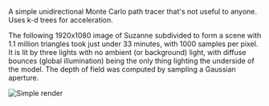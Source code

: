 A simple unidirectional Monte Carlo path tracer that's not useful to anyone.
Uses k-d trees for acceleration.

The following 1920x1080 image of Suzanne subdivided to form a scene with 1.1 million triangles took just under 33 minutes, with 1000 samples per pixel.
It is lit by three lights with no ambient (or background) light, with diffuse bounces (global illumination) being the only thing lighting the underside of the model.
The depth of field was computed by sampling a Gaussian aperture.

![Simple render](https://raw.githubusercontent.com/petersn/path-tracing/master/demos/dof_passes1000.png)

